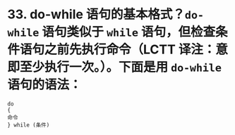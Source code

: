 # 33. do-while 语句的基本格式？`do-while` 语句类似于 `while` 语句，但检查条件语句之前先执行命令（LCTT 译注：意即至少执行一次。）。下面是用 `do-while` 语句的语法：

```
do
{
命令
} while (条件)
```


